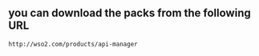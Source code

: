## you can download the packs from the following URL ###

```
http://wso2.com/products/api-manager
```
